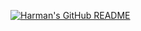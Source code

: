 [![Harman's GitHub README](https://api.harmansandhu.tech/?username=gliverCouto&bg=white&fill=black&txt=Technical&fill=black&txt=Writer&avatar=false)](https://github.com/Harman-Sandhu/github-readme-generator)
